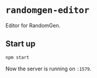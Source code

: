 # `randomgen-editor`

Editor for RandomGen.

## Start up

```sh
npm start
```

Now the server is running on `:1579`.
